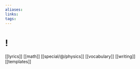```yaml
---
aliases: 
links: 
tags: 
---
```

# !

[[lyrics]]
[[math]]
[[special/@/physics]]
[[vocabulary]]
[[writing]]
[[templates]]
